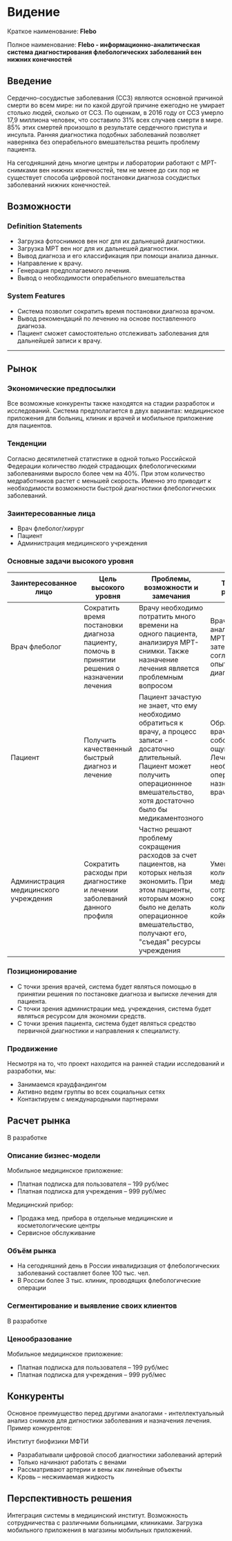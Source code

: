 # Видение

Краткое наименование: **Flebo**

Полное наименование: **Flebo - информационно-аналитическая система диагностирования флебологических заболеваний вен нижних конечностей** 


## Введение

Сердечно-сосудистые заболевания (ССЗ) являются основной причиной смерти во всем мире: ни по какой другой причине ежегодно не умирает столько людей, сколько от ССЗ. По оценкам, в 2016 году от ССЗ умерло 17,9 миллиона человек, что составило 31% всех случаев смерти в мире. 85% этих смертей произошло в результате сердечного приступа и инсульта. Ранняя диагностика подобных заболеваний позволяет наверняка без операбельного вмешательства решить проблему пациента. 

На сегодняшний день многие центры и лаборатории работают  с МРТ-снимками вен нижних конечностей, тем не менее до сих пор не существует способа цифровой постановки диагноза сосудистых заболеваний нижних конечностей.


## Возможности

### Definition Statements
- Загрузка фотоснимков вен ног для их дальнешей диагностики.
- Загрузка МРТ вен ног для их дальнешей диагностики.
- Вывод диагноза и его классификация при помощи анализа данных.
- Направление к врачу.
- Генерация предполагаемого лечения.
- Вывод о необходимости операбельного вмешательства

### System Features
- Система позволит сократить время постановки диагноза врачом.
- Вывод рекомендаций по лечению на основе поставленного диагноза.
- Пациент сможет самостоятельно отслеживать заболевания для дальнейшей записи к врачу.

---

## Рынок

### Экономические предпосылки 
Все возможные конкуренты также находятся на стадии разработок и исследований. Система предполагается в двух вариантах: медицинское приложения для больниц, клиник и врачей и мобильное приложение для пациентов.

### Тенденции
Согласно десятилетней статистике в одной только Российской Федерации количество людей страдающих флебологическими заболеваниями выросло более чем на 40%. При этом количество медработников растет с меньшей скорость. Именно это приводит к необходимости возможности быстрой диагностики флебологических заболеваний. 

### Заинтересованные лица
- Врач флеболог/хирург
- Пациент
- Администрация медицинского учреждения

### Основные задачи высокого уровня

Заинтересованное лицо | Цель высокого уровня | Проблемы, возможности и замечания | Текущие решения
--- | --- | --- | ---
Врач флеболог | Сократить время постановки диагноза пациенту, помочь в принятии решения о назначении лечения | Врачу необходимо потратить много времени на одного пациента, анализируя МРТ-снимки. Также назначение лечения является проблемным вопросом | Врачи вручную анализируют МРТ-снимки, а затем, согласно опыту, ставят диагноз
Пациент | Получить качественный быстрый диагноз и лечение | Пациент зачастую не знает, что ему необходимо обратиться к врачу, а процесс записи - досаточно длительный. Пациент может получить операционнное вмешательство, хотя достаточно было бы медикаментозного | Обращается к врачу по собственным ощущениям. Лечение и необходимость операции назначается врачем
Администрация медицинского учреждения | Сократить расходы при диагностике и лечении заболеваний данного профиля| Частно решают проблему сокращения расходов за счет пациентов, на которых нельзя экономить. При этом пациенты, которым можно было не делать операционное вмешательство, получают его, "съедая" ресурсы учреждения | Уменьшают количество медицинских сотрудников и сокращают количество койкодней

### Позиционирование
- С точки зрения врачей, система будет являться помощью в принятии решения по постановке диагноза и выписке лечения для пациента.
- С точки зрения администрации мед. учреждения, система будет являться ресурсом для экономии средств.
- С точки зрения пациента, система будет являться средство первичной диагностики и направления к специалисту.

### Продвижение 
Несмотря на то, что проект находится на ранней стадии исследований и разработки, мы:
- Занимаемся краудфандингом
- Активно ведем группы во всех социальных сетях
- Контактируем с международными партнерами

## Расчет рынка
В разработке

### Описание бизнес-модели
Мобильное медицинское приложение:
- Платная подписка для пользователя – 199 руб/мес 
- Платная подписка для учреждения – 999 руб/мес

Медицинский прибор:
- Продажа мед. прибора в отдельные медицинские и косметологические центры
- Сервисное обслуживание  

### Объём рынка
- На сегодняшний день в России инвалидизация от флебологических заболеваний составляет более 100 тыс. чел.
- В России более 3 тыс. клиник, проводящих флебологические операции

### Сегментирование и выявление своих клиентов
В разработке

### Ценообразование
Мобильное медицинское приложение:
- Платная подписка для пользователя – 199 руб/мес 
- Платная подписка для учреждения – 999 руб/мес

## Конкуренты
Основное преимущество перед другими аналогами - интеллектуальный анализ снимков для дигностики заболевания и назначения лечения. 
Пример конкурентов:

Институт биофизики МФТИ
- Разрабатывали цифровой способ диагностики заболеваний артерий
- Только начинают работать с венами
- Рассматривают артерии и вены как линейные объекты
- Кровь – несжимаемая жидкость

## Перспективность решения
Интеграция системы в медицинский институт. Возможность сотрудничества с различными больницами, клиниками. Загрузка мобильного приложения в магазины мобильных приложений.
